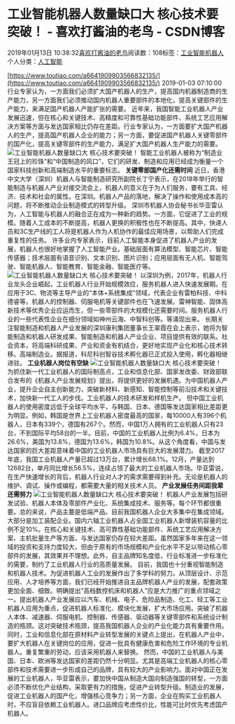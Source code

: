 
# 工业智能机器人数量缺口大 核心技术要突破！ - 喜欢打酱油的老鸟 - CSDN博客


2019年01月13日 10:38:32[喜欢打酱油的老鸟](https://me.csdn.net/weixin_42137700)阅读数：108标签：[工业智能机器人																](https://so.csdn.net/so/search/s.do?q=工业智能机器人&t=blog)个人分类：[人工智能																](https://blog.csdn.net/weixin_42137700/article/category/7820233)


[https://www.toutiao.com/a6641909903566832135/](https://www.toutiao.com/a6641909903566832135/)
2019-01-03 07:10:00
行业专家认为，一方面我们必须扩大国产机器人的生产，提高国内机器制造商的生产能力，另一方面我们必须推动国内机器人重要部件的本地化，提高关键部件的生产能力，来满足国产机器人产能扩张的需要。
近年来，我国智能工业机器人产业发展迅速，但在核心和关键技术、高精度和可靠性基础功能部件、系统工艺应用解决方案等方面与发达国家相比仍存在差距。行业专家认为，一方面要扩大国产机器人的生产，提高国产机器人企业的能力；另一方面，要促进国产机器人关键零部件的国产化，提高关键零部件的生产能力，满足扩大国产机器人生产能力的需要。
![工业智能机器人数量缺口大 核心技术要突破！](http://p1.pstatp.com/large/pgc-image/8d56b5dd0940484bb9ae2e04efa0895b)
智能工业机器人被称为“制造业王冠上的珍珠”和“中国制造的风口”，它们的研发、制造和应用已经成为衡量一个国家科技创新和高端制造水平的重要标志。
**关键零部国产化还需时间**
近日，香港中文大学（深圳）机器人与智能制造研究所副院长丁宁表示，在2018年举行的智能制造与机器人产业对接交流会上，机器人的意义在于为人们服务，要有工具、经济、技术和社会的属性。在深圳。机器人产品的落地，解决了操作和使用成本高的问题，将不断推动企业制造模式的转型升级。
深圳市机器人协会秘书长毕亚雷认为，人工智能与机器人的融合正在成为一种新的趋势。一方面，它促进了工业的规模。随着人工成本的不断提高，机器人更换的积极性也在不断提高。其中，快递人员和3C生产线的工人将是机器人作为人机协作的最佳应用场景，以帮助人们完成重复性的任务。
许多业内专家表示，目前人工智能本身促进了机器人产业的发展，机器人也很好地掌握了人工智能产业。基础层面有算法模型、智能芯片、智能传感器；技术层面有语音识别、文本识别、图片识别；应用层面有无人机、智能驾驶、智能机器人、智能教育、智能金融、智能医疗等。
![工业智能机器人数量缺口大 核心技术要突破！](http://p9.pstatp.com/large/pgc-image/ed1dbdd7477e4a3385102cca605331ac)
以深圳为例，2017年，机器人行业龙头企业崛起，工业机器人行业开始规模效应，服务机器人进入快速发展期。在应用于3C、物流等主导产业的“本体+系统集成”领域，代表企业有雷柏科技、中科德睿等。机器人的控制器、伺服电机等关键部件也在飞速发展。雷神智能、固体高新技术等优秀企业应运而生，但一些零部件的大规模化还需要时间。服务机器人行业的一些代表性企业在细分领域如神州云海、中智科创等。等涌现出来。
长期关注智能制造和机器人产业发展的深圳康利集团董事长王翠霞在会上表示，她将为智能制造和机器人研发成果、智能制造和机器人产业企业、项目提供有效的联系。社会资本，将高端科研成果、产业和资金有机结合，更好地实现产业化和核心技术转移。高端制造业。据报道，科尼科创智谷技术孵化器已正式投入使用，孵化器相继进驻。
**工业机器人岗位有空缺**
![工业智能机器人数量缺口大 核心技术要突破！](http://p1.pstatp.com/large/pgc-image/56961c9127a5461cac5681fc339dd17d)
为抓住新一代工业机器人的国际制高点，工业和信息化部、国家发改委、财政部联合发布的《机器人产业发展规划》提出，将提供更好的发展机遇。为中国机器人产业，提升企业自主创新能力，突破新材料、新感知、智能控制等前沿技术和关键技术，加快新一代工人的步伐。工业机器人的技术研发和样机生产。
但中国工业机器人的使用密度远低于全球平均水平，与韩国、日本、德国等发达国家相比差距更为明显。例如，韩国是世界上工业机器人密度最高的国家，每10000人有396个机器人，日本有339个，德国有267个。然而，中国1万人拥有的工业机器人只有23台，不到国际平均58台的一半。目前，中国的工业机器人比例为6.4%，日本为26.6%，美国为13.8%，德国为13.6%，韩国为10.8%。从这个角度看，中国与发达国家的巨大差距意味着中国的工业机器人市场具有巨大的发展潜力。
截至2017年底，我国工业机器人产量已超过13万台，累计增长68.1%。12月，产量达到12682台，单月同比增长56.5%，连续占领了最大的工业机器人市场。毕亚雷说，在生产快速增长的背后，机器人行业对人才的需求需要得到补充。无论是机器人的维护、调试、操作或编程，都需要大量的相关技术人员。
**产业发展任务间距我辈还需努力**
![工业智能机器人数量缺口大 核心技术要突破！](http://p3.pstatp.com/large/pgc-image/f989cd987f554a03801ee2e2285d0ba0)
机器人产业发展包括研发试验、机器人本体及零部件产业化、系统集成技术、服务等。每个环节都很重要。总的来说，产品主要是低端产品。目前我国机器人企业大多集中在集成领域。大部分是加工装配企业。国内六轴工业机器人占全国工业机器人新增装机容量的比例不足10%。在核心和关键技术、高可靠性基础功能部件、系统工艺应用解决方案、主机批量生产等方面，与发达国家仍存在较大差距。虽然国家多年来在这一领域的投资和支持力度较大，但由于原有的市场规模和产业化水平不足以带动核心零部件的发展，其效果并不理想。此外，自主品牌知名度低，行业标准进一步标准化的需要，制约了工业机器人行业的高质量发展。
目前，我国也十分重视智能制造和机器人技术。为促进机器人工业的发展作出了多学科的努力。从顶层设计、示范应用、人才培养等方面，我们已经开始推进自主品牌机器人产业的发展，配套政策更加全面、细致。明确提出“高档数控机床和机器人”应是大力推广的重点领域之一。提出机器人产业发展应以汽车、机械、电子、危险品制造、化工、轻工等工业机器人应用为重点，促进机器人标准化、模块化发展，扩大市场应用。突破了机器人本体、减速器、伺服电机、控制器、传感器、驱动器等关键零部件和系统设计制造的瓶颈。这对突破技术瓶颈，提高我国机器人企业的产业化能力具有重要作用。
同时，工业和信息化部在原材料产业转型发展的关键点上提出，在机器人产业中，要扩大机器人在关键岗位的应用，促进一批具有健康危害和危险工作环境的专业机器人。重复繁重的劳动，应该采用机器人来替换。
然而，中国的工业机器人与美国、日本、欧洲等发达国家的差距仍然十分明显。尤其是高端工业机器人的核心零部件和技术需要进一步形成自己的品牌，具有较大的产业影响力。面对中国正在发展的工业机器人，毕亚雷表示，要加快中国从制造大国向制造强国的转型，一方面必须不断优化产业结构，采取更有力的措施，促进产业转型升级。制造业的发展，促进工业机器人的国产化，增强核心竞争力；另一方面，企业在购买工业机器人时，不应盲目依赖工业机器人。进口品牌应考虑性价比，性能可比时优先考虑国产机器人。

